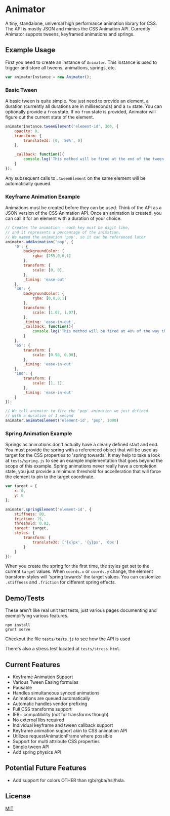 # Animator

A tiny, standalone, universal high performance animation library for CSS.  The API is
mostly JSON and mimics the CSS Animation API.  Currently Animator suppots
tweens, keyframed animations and springs.

## Example Usage

First you need to create an instance of `Animator`.  This instance is used to
trigger and store all tweens, animations, springs, etc.


```js
var animatorInstance = new Animator();
```

### Basic Tween

A basic tween is quite simple.  You just need to provide an element, a duration
(currently all durations are in milliseconds) and a `to` state.  You can
optionally provide a `from` state.  If no `from` state is provided, Animator
will figure out the current state of the element.

```js
animatorInstance.tweenElement('element-id', 300, {
    opacity: 0,
    transform: {
        translate3d: [0, '50%', 0]
    },

    _callback: function(){
        console.log('This method will be fired at the end of the tween');
    }
});
```

Any subsequent calls to `.tweenElement` on the same element will be
automatically queued.


### Keyframe Animation Example

Animations must be created before they can be used.  Think of the API as a JSON
version of the CSS Animation API.  Once an animation is created, you can call it
for an element with a duration of your choice.

```js
// Creates the animation - each key must be digit like,
// and it represents a percentage of the animation.
// We named the animation 'pop', so it can be referenced later
animator.addAnimation('pop', {
    '0': {
        backgroundColor: {
            rgba: [255,0,0,1]
        },
        transform: {
            scale: [0, 0],
        },
        _timing: 'ease-out'
    },
    '40': {
        backgroundColor: {
            rgba: [0,0,0,1]
        },
        transform: {
            scale: [1.07, 1.07],
        },
        _timing: 'ease-in-out',
        _callback: function(){
            console.log('This method will be fired at 40% of the way through the animation');
        }
    },
    '65': {
        transform: {
            scale: [0.98, 0.98],
        },
        _timing: 'ease-in-out'
    },
    '100': {
        transform: {
            scale: [1, 1],
        },
        _timing: 'ease-in-out'
    }
});

// We tell animator to fire the 'pop' animation we just defined
// with a duration of 1 second
animator.animateElement('element-id', 'pop', 1000)
```


### Spring Animation Example

Springs as animations don't actually have a clearly defined start and end.  You
must provide the spring with a referenced object that will be used as target
for the CSS properties to 'spring towards'.  It may help to take a look at
`tests/spring.js` to see an example implementation that goes beyond the scope
of this example.  Spring animations never really have a completion state, you
just provide a minimum threshold for accelleration that will force the element
to pin to the target coordinate.

```js
var target = {
    x: 0,
    y: 0
};

animator.springElement('element-id', {
    stiffness: 80,
    friction: 15,
    threshold: 0.03,
    target: target,
    styles: {
        transform: {
            translate3d: ['{x}px', '{y}px', '0px']
        }
    }
});
```

When you create the spring for the first time, the styles get set to the
current `target` values.  When `coords.x` or `coords.y` change, the element
transform styles will 'spring towards' the target values.  You can customize
`.stiffness` and `.friction` for different spring effects.


## Demo/Tests

These aren't like real unit test tests, just various pages documenting and
exemplifying various features.

```
npm install
grunt serve
```

Checkout the file `tests/tests.js` to see how the API is used

There's also a stress test located at `tests/stress.html`.


## Current Features

* Keyframe Animation Support
* Various Tween Easing formulas
* Pausable
* Handles simultaneous synced animations
* Animations are queued automatically
* Automatic handles vendor prefixing
* Full CSS transforms support
* IE8+ compatibility (not for transforms though)
* No external libs required
* Individual keyframe and tween callback support
* Keyframe animation support akin to CSS animation API
* Utilizes requestAnimationFrame where possible
* Support for multi attribute CSS properties
* Simple tween API
* Add spring physics API


## Potential Future Features

* Add support for colors OTHER than rgb/rgba/hsl/hsla.


## License

[MIT](http://en.wikipedia.org/wiki/MIT_License)
